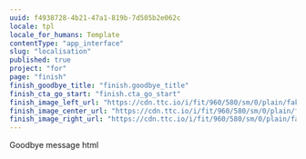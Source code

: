 ```yaml
---
uuid: f4938728-4b21-47a1-819b-7d505b2e062c
locale: tpl
locale_for_humans: Template
contentType: "app_interface"
slug: "localisation"
published: true
project: "for"
page: "finish"
finish_goodbye_title: "finish.goodbye_title"
finish_cta_go_start: "finish.cta_go_start"
finish_image_left_url: "https://cdn.ttc.io/i/fit/960/580/sm/0/plain/fake-or-real-news-edition/1.jpg"
finish_image_center_url: "https://cdn.ttc.io/i/fit/960/580/sm/0/plain/fake-or-real-news-edition/2.jpg"
finish_image_right_url: "https://cdn.ttc.io/i/fit/960/580/sm/0/plain/fake-or-real-news-edition/3.jpg"
---
```

Goodbye message html